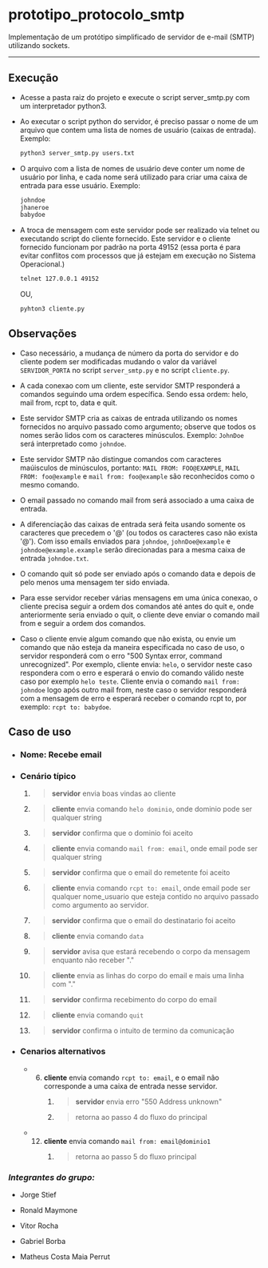 # prototipo_protocolo_smtp

Implementação de um protótipo simplificado de servidor de e-mail (SMTP)
utilizando sockets.

---

## Execução

* Acesse a pasta raiz do projeto e execute o script server_smtp.py com um
interpretador python3.

* Ao executar o script python do servidor, é preciso passar o nome de um arquivo
que contem uma lista de nomes de usuário (caixas de entrada). Exemplo:

    ```bash
    python3 server_smtp.py users.txt
    ```

* O arquivo com a lista de nomes de usuário deve conter um nome de usuário por
linha, e cada nome será utilizado para criar uma caixa de entrada para esse
usuário. Exemplo:

    ```txt
    johndoe
    jhaneroe
    babydoe
    ```

* A troca de mensagem com este servidor pode ser realizado via telnet ou
executando script do cliente fornecido. Este servidor e o cliente fornecido
funcionam por padrão na porta 49152 (essa porta é para evitar conflitos com
processos que já estejam em execução no Sistema Operacional.)

    ```bash
    telnet 127.0.0.1 49152
    ```

    OU,

    ```bash
    pyhton3 cliente.py
    ```

## Observações

* Caso necessário, a mudança de número da porta do servidor e do cliente podem
ser modificadas mudando o valor da variável `SERVIDOR_PORTA` no script
`server_smtp.py` e no script `cliente.py`.

* A cada conexao com um cliente, este servidor SMTP responderá a comandos
seguindo uma ordem específica. Sendo essa ordem: helo, mail from, rcpt to, data
e quit.

* Este servidor SMTP cria as caixas de entrada utilizando os nomes fornecidos no
arquivo passado como argumento; observe que todos os nomes serão lidos com os
caracteres minúsculos. Exemplo: `JohnDoe` será interpretado como `johndoe`.

* Este servidor SMTP não distingue comandos com caracteres maúisculos de
minúsculos, portanto: `MAIL FROM: FOO@EXAMPLE`, `MAIL FROM: foo@example` e
`mail from: foo@example` são reconhecidos como o mesmo comando.

* O email passado no comando mail from será associado a uma caixa de entrada.

* A diferenciação das caixas de entrada será feita usando somente os caracteres
que precedem o '@' (ou todos os caracteres caso não exista '@'). Com isso emails
enviados para `johndoe`, `johnDoe@example` e `johndoe@example.example` serão
direcionadas para a mesma caixa de entrada `johndoe.txt`.

* O comando quit só pode ser enviado após o comando data e depois de pelo menos
uma mensagem ter sido enviada.

* Para esse servidor receber várias mensagens em uma única conexao, o cliente
precisa seguir a ordem dos comandos até antes do quit e, onde anteriormente
seria enviado o quit, o cliente deve enviar o comando mail from e seguir a ordem
dos comandos.

* Caso o cliente envie algum comando que não exista, ou envie um comando que não
esteja da maneira especificada no caso de uso, o servidor responderá com o erro
"500 Syntax error, command unrecognized".
Por exemplo, cliente envia: `helo`, o servidor neste caso respondera com o erro
e esperará o envio do comando válido neste caso por exemplo `helo teste`.
Cliente envia o comando `mail from: johndoe` logo após outro mail from, neste
caso o servidor responderá com a mensagem de erro e esperará receber o comando
rcpt to, por exemplo: `rcpt to: babydoe`.

## Caso de uso

* ### Nome: Recebe email

* ### Cenário típico

    1. > **servidor** envia boas vindas ao cliente

    2. > **cliente** envia comando `helo dominio`, onde dominio pode ser
    qualquer string

    3. > **servidor** confirma que o dominio foi aceito

    4. > **cliente** envia comando `mail from: email`, onde email pode ser
    qualquer string

    5. > **servidor** confirma que o email do remetente foi aceito

    6. > **cliente** envia comando `rcpt to: email`, onde email pode ser
    qualquer nome_usuario que esteja contido no arquivo passado como argumento ao servidor.

    7. > **servidor** confirma que o email do destinatario foi aceito

    8. > **cliente** envia comando `data`

    9. > **servidor** avisa que estará recebendo o corpo da mensagem enquanto
    não receber "."

    10. > **cliente** envia as linhas do corpo do email e mais uma linha com "."

    11. > **servidor** confirma recebimento do corpo do email

    12. > **cliente** envia comando `quit`

    13. > **servidor** confirma o intuito de termino da comunicação

* ### Cenarios alternativos

  * 6. **cliente** envia comando `rcpt to: email`, e o email não corresponde a
    uma caixa de entrada nesse servidor.
        1. > **servidor** envia erro "550 Address unknown"
        2. > retorna ao passo 4 do fluxo do principal

  * 12. **cliente** envia comando `mail from: email@dominio1`
        1. > retorna ao passo 5 do fluxo principal

### ***Integrantes do grupo:***

* Jorge Stief

* Ronald Maymone

* Vitor Rocha

* Gabriel Borba

* Matheus Costa Maia Perrut
